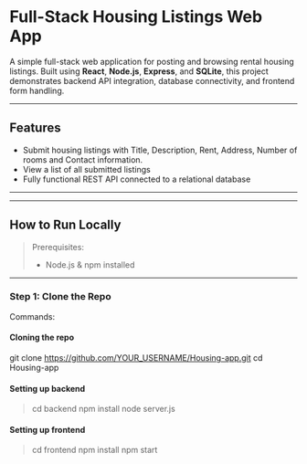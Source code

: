 # Full-Stack Housing Listings Web App

A simple full-stack web application for posting and browsing rental housing listings. Built using **React**, **Node.js**, **Express**, and **SQLite**, this project demonstrates backend API integration, database connectivity, and frontend form handling.

---

## Features

- Submit housing listings with Title, Description, Rent, Address, Number of rooms and Contact information.
- View a list of all submitted listings
- Fully functional REST API connected to a relational database

---


---

## How to Run Locally

> Prerequisites:
> - Node.js & npm installed

---

### Step 1: Clone the Repo

Commands:

#### Cloning the repo
git clone https://github.com/YOUR_USERNAME/Housing-app.git
cd Housing-app

#### Setting up backend
> cd backend
> npm install
> node server.js

#### Setting up frontend
> cd frontend
> npm install
> npm start

